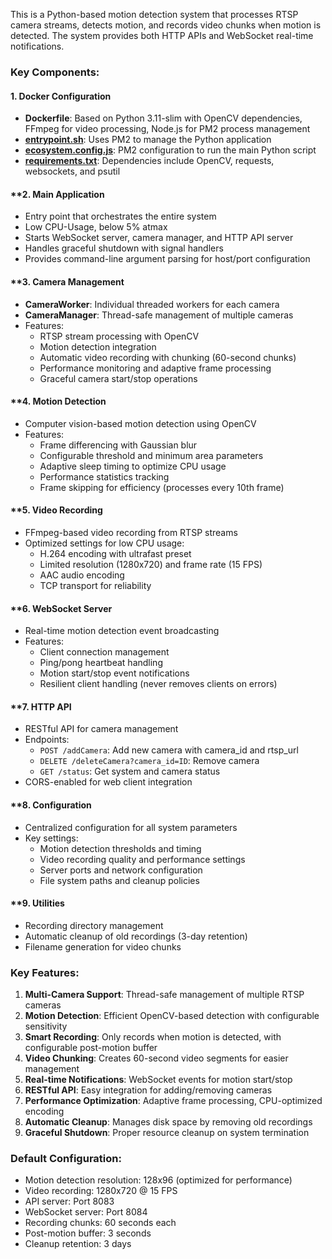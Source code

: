 This is a Python-based motion detection system that processes RTSP camera streams, detects motion, and records video chunks when motion is detected. The system provides both HTTP APIs and WebSocket real-time notifications.

### **Key Components:**

#### **1. Docker Configuration**

- **Dockerfile**: Based on Python 3.11-slim with OpenCV dependencies, FFmpeg for video processing, Node.js for PM2 process management
- **[entrypoint.sh](vscode-file://vscode-app/c:/Users/keusu/AppData/Local/Programs/Microsoft%20VS%20Code/resources/app/out/vs/code/electron-sandbox/workbench/workbench.html)**: Uses PM2 to manage the Python application
- **[ecosystem.config.js](vscode-file://vscode-app/c:/Users/keusu/AppData/Local/Programs/Microsoft%20VS%20Code/resources/app/out/vs/code/electron-sandbox/workbench/workbench.html)**: PM2 configuration to run the main Python script
- **[requirements.txt](vscode-file://vscode-app/c:/Users/keusu/AppData/Local/Programs/Microsoft%20VS%20Code/resources/app/out/vs/code/electron-sandbox/workbench/workbench.html)**: Dependencies include OpenCV, requests, websockets, and psutil

#### **2. Main Application

- Entry point that orchestrates the entire system
- Low CPU-Usage, below 5% atmax
- Starts WebSocket server, camera manager, and HTTP API server
- Handles graceful shutdown with signal handlers
- Provides command-line argument parsing for host/port configuration

#### **3. Camera Management

- **CameraWorker**: Individual threaded workers for each camera
- **CameraManager**: Thread-safe management of multiple cameras
- Features:
    - RTSP stream processing with OpenCV
    - Motion detection integration
    - Automatic video recording with chunking (60-second chunks)
    - Performance monitoring and adaptive frame processing
    - Graceful camera start/stop operations

#### **4. Motion Detection
- Computer vision-based motion detection using OpenCV
- Features:
    - Frame differencing with Gaussian blur
    - Configurable threshold and minimum area parameters
    - Adaptive sleep timing to optimize CPU usage
    - Performance statistics tracking
    - Frame skipping for efficiency (processes every 10th frame)

#### **5. Video Recording

- FFmpeg-based video recording from RTSP streams
- Optimized settings for low CPU usage:
    - H.264 encoding with ultrafast preset
    - Limited resolution (1280x720) and frame rate (15 FPS)
    - AAC audio encoding
    - TCP transport for reliability

#### **6. WebSocket Server

- Real-time motion detection event broadcasting
- Features:
    - Client connection management
    - Ping/pong heartbeat handling
    - Motion start/stop event notifications
    - Resilient client handling (never removes clients on errors)

#### **7. HTTP API

- RESTful API for camera management
- Endpoints:
    - `POST /addCamera`: Add new camera with camera_id and rtsp_url
    - `DELETE /deleteCamera?camera_id=ID`: Remove camera
    - `GET /status`: Get system and camera status
- CORS-enabled for web client integration

#### **8. Configuration

- Centralized configuration for all system parameters
- Key settings:
    - Motion detection thresholds and timing
    - Video recording quality and performance settings
    - Server ports and network configuration
    - File system paths and cleanup policies
#### **9. Utilities

- Recording directory management
- Automatic cleanup of old recordings (3-day retention)
- Filename generation for video chunks

### **Key Features:**

1. **Multi-Camera Support**: Thread-safe management of multiple RTSP cameras
2. **Motion Detection**: Efficient OpenCV-based detection with configurable sensitivity
3. **Smart Recording**: Only records when motion is detected, with configurable post-motion buffer
4. **Video Chunking**: Creates 60-second video segments for easier management
5. **Real-time Notifications**: WebSocket events for motion start/stop
6. **RESTful API**: Easy integration for adding/removing cameras
7. **Performance Optimization**: Adaptive frame processing, CPU-optimized encoding
8. **Automatic Cleanup**: Manages disk space by removing old recordings
9. **Graceful Shutdown**: Proper resource cleanup on system termination

### **Default Configuration:**

- Motion detection resolution: 128x96 (optimized for performance)
- Video recording: 1280x720 @ 15 FPS
- API server: Port 8083
- WebSocket server: Port 8084
- Recording chunks: 60 seconds each
- Post-motion buffer: 3 seconds
- Cleanup retention: 3 days